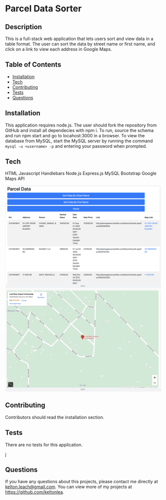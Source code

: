 # Parcel Data Sorter

## Description 
This is a full-stack web application that lets users sort and view data in a table format. The user can sort the data by street name or first name, and click on a link to view each address in Google Maps.

## Table of Contents
* [Installation](#installation)
* [Tech](#Tech)
* [Contributing](#contributing)
* [Tests](#tests)
* [Questions](#questions)

## Installation 
This application requires node.js. The user should fork the repository from GitHub and install all dependecies with npm i. To run, source the schema and run npm start and go to locahost:3000 in a browser. To view the database from MySQL, start the MySQL server by running the command `mysql -u <username> -p` and entering your password when prompted.

## Tech
HTML
Javascript
Handlebars
Node.js
Express.js
MySQL
Bootstrap
Google Maps API



![Screenshot of search results](./assets/images/parcelscreenshot.png)
![Screenshot of search results](./assets/images/parcelscreenshot2.png)




## Contributing 
Contributors should read the installation section. 

## Tests
There are no tests for this application. 

j

## Questions
If you have any questions about this projects, please contact me directly at kelton.leach@gmail.com. You can view more of my projects at https://github.com/keltonlea.